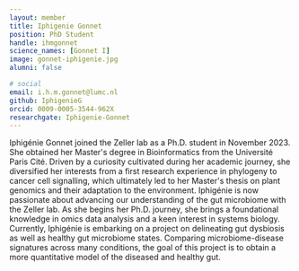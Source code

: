 ```yaml
---
layout: member
title: Iphigenie Gonnet
position: PhD Student
handle: ihmgonnet
science_names: [Gonnet I]
image: gonnet-iphigenie.jpg
alumni: false

# social
email: i.h.m.gonnet@lumc.nl
github: IphigenieG
orcid: 0009-0005-3544-962X
researchgate: Iphigenie-Gonnet
---
```


Iphigénie Gonnet joined the Zeller lab as a Ph.D. student in November 2023. She obtained her Master's degree in Bioinformatics from the Université Paris Cité. Driven by a curiosity cultivated during her academic journey, she diversified her interests from a first research experience in phylogeny to cancer cell signalling, which ultimately led to her Master's thesis on plant genomics and their adaptation to the environment.
Iphigénie is now passionate about advancing our understanding of the gut microbiome with the Zeller lab. As she begins her Ph.D. journey, she brings a foundational knowledge in omics data analysis and a keen interest in systems biology. Currently, Iphigénie is embarking on a project on delineating gut dysbiosis as well as healthy gut microbiome states. Comparing microbiome-disease signatures across many conditions, the goal of this project is to obtain a more quantitative model of the diseased and healthy gut.
